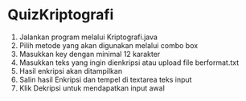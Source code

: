# QuizKriptografi
1. Jalankan program melalui Kriptografi.java
2. Pilih metode yang akan digunakan melalui combo box
3. Masukkan key dengan minimal 12 karakter
4. Masukkan teks yang ingin dienkripsi atau upload file berformat.txt
5. Hasil enkripsi akan ditampilkan
6. Salin hasil Enkripsi dan tempel di textarea teks input
7. Klik Dekripsi untuk mendapatkan input awal

